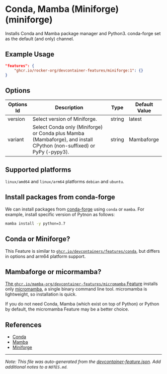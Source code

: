 
# Conda, Mamba (Miniforge) (miniforge)

Installs Conda and Mamba package manager and Python3. conda-forge set as the default (and only) channel.

## Example Usage

```json
"features": {
    "ghcr.io/rocker-org/devcontainer-features/miniforge:1": {}
}
```

## Options

| Options Id | Description | Type | Default Value |
|-----|-----|-----|-----|
| version | Select version of Miniforge. | string | latest |
| variant | Select Conda only (Miniforge) or Conda plus Mamba (Mambaforge), and install CPython (non-suffixed) or PyPy (-pypy3). | string | Mambaforge |

<!-- markdownlint-disable MD041 -->

## Supported platforms

`linux/amd64` and `linux/arm64` platforms `debian` and `ubuntu`.

## Install packages from conda-forge

We can install packages from [conda-forge](https://conda-forge.org) using `conda` or `mamba`.
For example, install specific version of Pytnon as follows:

```sh
mamba install -y python=3.7
```

## Conda or Miniforge?

This Feature is similar to [`ghcr.io/devcontainers/features/conda`](https://github.com/devcontainers/features/tree/main/src/conda),
but differs in options and arm64 platform support.

## Mambaforge or micormamba?

[The `ghcr.io/mamba-org/devcontainer-features/micromamba` Feature](https://github.com/mamba-org/devcontainer-features/tree/main/src/micromamba)
installs only [micromamba](https://mamba.readthedocs.io/en/latest/user_guide/micromamba.html), a single binary command line tool.
micromamba is lightweight, so installation is quick.

If you do not need Conda, Mamba (which exist on top of Python) or Python by default, the micromamba Feature may be a better choice.

## References

- [Conda](https://docs.conda.io)
- [Mamba](https://mamba.readthedocs.io)
- [Miniforge](https://github.com/conda-forge/miniforge)


---

_Note: This file was auto-generated from the [devcontainer-feature.json](https://github.com/rocker-org/devcontainer-features/blob/main/src/miniforge/devcontainer-feature.json).  Add additional notes to a `NOTES.md`._
